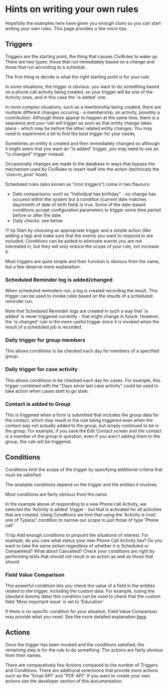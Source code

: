 # Hints on writing your own rules

Hopefully the examples here have given you enough clues so you can start writing your own rules.  This page provides a few more tips.

## Triggers

Triggers are the starting point, the thing that causes CiviRules to wake up.  There are two types: those that run immediately based on a _change_ and those that run according to a _schedule_. 

The first thing to decide is what the right starting point is for your rule.

In some situations, the trigger is obvious: you want to do something based on a phone call activity being created, so your trigger will be one of the Activity ones, and in this case the 'is added' one.

In more complex situations, such as a membership being created, there are multiple different changes occuring - a membership, an activity, possibly a contribution.  Although these appear to happen at the same time, there is a sequence and your rule will trigger as soon as that entity change takes place - which may be before the other related entity changes. You may need to experiment a bit to find the best trigger for your needs.

Sometimes an entity is created and then immediately changed so although it might seem that you want an "is added" trigger, you may need to use an "is changed" trigger instead.

Occasionally changes are made to the database in ways that bypass the mechanism used by CiviRules to insert itself into the action (technicaly the 'civicrm_post' hook).

Scheduled rules (also known as "cron triggers") come in two flavours:

- Date comparisons: such as "Individual has birthday" - no change has occured within the system but a condition (current date matches day/month of date of birth field) is true. Some of the date-based conditions accept configuration parameters to trigger some time period before or after the date.
- Daily checks: see below

!!! tip
    Start by choosing an appropriate trigger and a simple action (like adding a tag) and make sure that the events you want to respond to are included.  Conditions can be added to eliminate events you are not interested in, but they will only reduce the scope of your rule, not increase it.

Most triggers are quite simple and their function is obvious from the name, but a few deserve more explanation:

### Scheduled Reminder log is added/changed

When scheduled reminders run, a log is created recording the result.  This trigger can be used to invoke rules based on the results of a scheduled reminder run.

Note that Scheduled Reminder logs are created in such a way that 'is added' is never triggered currently - that might change in future.  However, the 'is changed' rule is the more useful trigger since it is invoked when the result of a scheduled job is recorded.

### Daily trigger for group members

This allows conditions to be checked each day for members of a specified group.

### Daily trigger for case activity

This allows conditions to be checked each day for cases.  For example, this trigger combined with the "Days since last case activity" could be used to take action when cases start to go stale.

### Contact is added to Group

This is triggered when a form is submitted that includes the group data for the contact, which may result in the rule being triggered even when the contact was not actually added to the group, but simply continued to be in the group. For example, if you save the Edit Contact screen and the contact is a member of the group in question, even if you aren't adding them to the group, the rule will be triggered.

## Conditions

Conditions limit the scope of the trigger by specifying additional criteria that must be satisfied.

The available conditions depend on the trigger and the entities it involves.

Most conditions are fairly obvious from the name.

In the example above of responding to a new Phone call Activity, we selected the 'Activity is added' trigger - but that is activated for _all_ activities that are created.  Using Conditions we limit that using the 'Activity is (not) one of Type(s)' condition to narrow our scope to just those of type 'Phone call'

!!! tip
    Add enough conditions to pinpoint the situations of interest.  For example, do you care what status your new Phone Call Activity has?  Do you want to take the same action regardless of whether it is Scheduled or Compeleted?  What about Cancelled?  Check your conditions are right by performing tests that _should not_ result in an action as well as those that _should_.

### Field Value Comparison

This powerful conditiion lets you check the value of a field in the entities related to the trigger, including the custom data.  For example, (using the standard dummy data) this condition can be used to check that the custom field 'Most important issue' is set to 'Education'

If there is no specific condition for your situation, Field Value Comparison may provide what you need.  See the more detailed explanation [here](./basic-example-field-value-comparison-condition.md).

## Actions

Once the trigger has been invoked and the conditions satisfied, the remaining step is for the rule to do something. The actions are fairly obvious from their names.

There are comparatively few Actions compared to the number of Triggers and Conditions.  There are additional extensions that provide more actions such as the "Email API" and "PDF API".  If you want to create your own actions see the developer section of this documentation.


